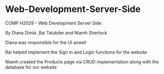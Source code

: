 # Web-Development-Server-Side
COMP H2029 - Web Development Server Side

By Diana Dimla ,Rai Talukder and Niamh Sherlock 

Diana was responsible for the UI aswell

Rai helped implement the Sign in and Login functions for the website

Niamh created the Products page via CRUD implementation along with the database for our website
